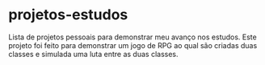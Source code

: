 # projetos-estudos
Lista de projetos pessoais para demonstrar meu avanço nos estudos.
Este projeto foi feito para demonstrar um jogo de RPG ao qual são criadas duas classes e simulada uma luta entre as duas classes.
